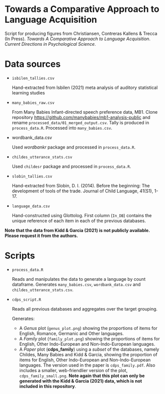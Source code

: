 # Towards a Comparative Approach to Language Acquisition
Script for producing figures from Christiansen, Contreras Kallens &amp; Trecca (In Press). *Towards A Comparative Approach to Language Acquisition*. *Current Directions in Psychological Science*.

# Data sources

* `isbilen_tallies.csv`

	Hand-extracted from Isbilen (2021) meta analysis of auditory statistical learning studies

* `many_babies_raw.csv`

	From Many Babies Infant-directed speech preference data, MB1. Clone repository https://github.com/manybabies/mb1-analysis-public and rename `processed_data/01_merged_output.csv`. Tally is produced in `process_data.R`. Processed into `many_babies.csv`.

* wordbank_data.csv

	Used *wordbankr* package and processed in `process_data.R`.

* `childes_utterance_stats.csv`

	Used `childesr` package and processed in `process_data.R`.

* `slobin_tallies.csv`

	Hand-extracted from Slobin, D. I. (2014). Before the beginning: The development of tools of the trade. Journal of Child Language, 41(S1), 1-17.

* `language_data.csv`

	Hand-constructed using Glottolog. First column (`In_DB`) contains the unique reference of each item in each of the previous databases.

**Note that the data from Kidd & Garcia (2021) is not publicly available. Please request it from the authors.**

# Scripts

* `process_data.R`

	Reads and manipulates the data to generate a language by count dataframe. Generates `many_babies.csv`, `wordbank_data.csv` and `childes_utterance_stats.csv`.

* `cdps_script.R`

	Reads all previous databases and aggregates over the target grouping. 

	Generates:

	* A *Genus* plot (`genus_plot.png`) showing the proportions of items for English, Romance, Germanic and Other languages.
	* A *Family* plot (`family_plot.png`) showing the proportions of items for English, Other Indo-European and Non-Indo-European languages.
	* A *Paper* plot (**cdps_family**) using a *subset* of the databases, namely Childes, Many Babies and Kidd & Garcia, showing the proportion of items for English, Other Indo-European and Non-Indo-European languages. The version used in the paper is `cdps_family.pdf`. Also includes a smaller, web-friendlier version of the plot, `cdps_family_small.png`. **Note again that this plot can only be generated with the Kidd & Garcia (2021) data, which is not included in this repository**.
